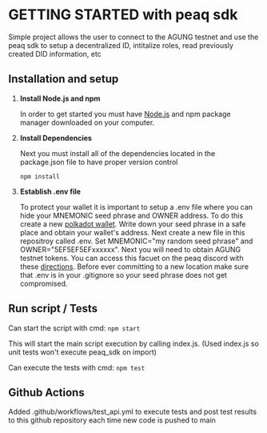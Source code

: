 # GETTING STARTED with peaq sdk
Simple project allows the user to connect to the AGUNG testnet and use the peaq sdk to setup a decentralized ID, intitalize roles, read previously created DID information, etc

## Installation and setup
1. **Install Node.js and npm**

    In order to get started you must have [Node.js](https://nodejs.org/en) and npm package manager downloaded on your computer.

2. **Install Dependencies**

    Next you must install all of the dependencies located in the package.json file to have proper version control

    ```npm install```

3. **Establish .env file**

    To protect your wallet it is important to setup a .env file where you can hide your MNEMONIC seed phrase and OWNER address. To do this create a new [polkadot wallet](https://polkadot.js.org/extension/). Write down your seed phrase in a safe place and obtain your wallet's address. Next create a new file in this repositroy called .env. Set MNEMONIC="my random seed phrase" and OWNER="5EF5EF5EFxxxxxx". Next you will need to obtain AGUNG testnet tokens. You can access this facuet on the peaq discord with these [directions](https://docs.peaq.network/docs/learn/token-and-token-utility/agung-token-faucet/). Before ever committing to a new location make sure that .env is in your .gitignore so your seed phrase does not get compromised.

## Run script / Tests
Can start the script with cmd:
```npm start```

This will start the main script execution by calling index.js. (Used index.js so unit tests won't execute peaq_sdk on import)

Can execute the tests with cmd:
```npm test```

## Github Actions
Added .github/workflows/test_api.yml to execute tests and post test results to this github repository each time new code is pushed to main